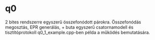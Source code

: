 # q0
2 bites rendszerre egyszerű összefonódott párokra.
Összefonódás megosztás, EPR generálás, + buta egyszerű csatornamodell és tisztítóprotokoll
q0_1_example.cpp-ben példa a működés bemutatására.
  

